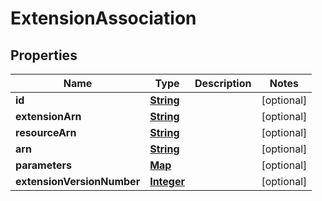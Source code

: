 

# ExtensionAssociation


## Properties

| Name | Type | Description | Notes |
|------------ | ------------- | ------------- | -------------|
|**id** | [**String**](String.md) |  |  [optional] |
|**extensionArn** | [**String**](String.md) |  |  [optional] |
|**resourceArn** | [**String**](String.md) |  |  [optional] |
|**arn** | [**String**](String.md) |  |  [optional] |
|**parameters** | [**Map**](Map.md) |  |  [optional] |
|**extensionVersionNumber** | [**Integer**](Integer.md) |  |  [optional] |



